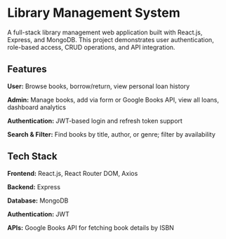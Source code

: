 # Library Management System

A full-stack library management web application built with React.js, Express, and MongoDB. This project demonstrates user authentication, role-based access, CRUD operations, and API integration.

## Features

**User:** Browse books, borrow/return, view personal loan history

**Admin:** Manage books, add via form or Google Books API, view all loans, dashboard analytics

**Authentication:** JWT-based login and refresh token support

**Search & Filter:** Find books by title, author, or genre; filter by availability

## Tech Stack

**Frontend:** React.js, React Router DOM, Axios

**Backend:** Express

**Database:** MongoDB

**Authentication:** JWT

**APIs:** Google Books API for fetching book details by ISBN

